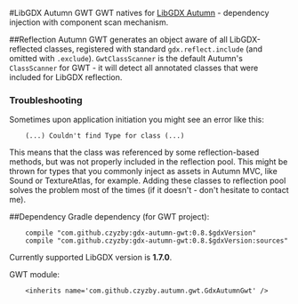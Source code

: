 #LibGDX Autumn GWT
GWT natives for [LibGDX Autumn](https://github.com/czyzby/gdx-autumn) - dependency injection with component scan mechanism.

##Reflection
Autumn GWT generates an object aware of all LibGDX-reflected classes, registered with standard `gdx.reflect.include` (and omitted with `.exclude`). `GwtClassScanner` is the default Autumn's `ClassScanner` for GWT - it will detect all annotated classes that were included for LibGDX reflection.

### Troubleshooting
Sometimes upon application initiation you might see an error like this:

```
	(...) Couldn't find Type for class (...)
```

This means that the class was referenced by some reflection-based methods, but was not properly included in the reflection pool. This might be thrown for types that you commonly inject as assets in Autumn MVC, like Sound or TextureAtlas, for example. Adding these classes to reflection pool solves the problem most of the times (if it doesn't - don't hesitate to contact me).

##Dependency
Gradle dependency (for GWT project):

```
    compile "com.github.czyzby:gdx-autumn-gwt:0.8.$gdxVersion"
    compile "com.github.czyzby:gdx-autumn-gwt:0.8.$gdxVersion:sources"
```

Currently supported LibGDX version is **1.7.0**.

GWT module:

```
    <inherits name='com.github.czyzby.autumn.gwt.GdxAutumnGwt' />
```